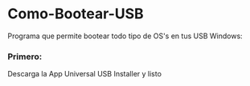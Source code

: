 # Como-Bootear-USB
Programa que permite bootear todo tipo de OS's en tus USB
Windows:
### Primero:
Descarga la App Universal USB Installer y listo
